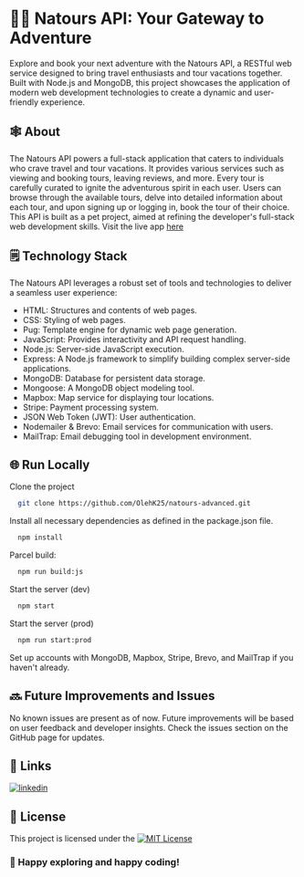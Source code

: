 # 👩‍💻 Natours API: Your Gateway to Adventure

Explore and book your next adventure with the Natours API, a RESTful web service designed to bring travel enthusiasts and tour vacations together. Built with Node.js and MongoDB, this project showcases the application of modern web development technologies to create a dynamic and user-friendly experience.

## 🕸️ About

The Natours API powers a full-stack application that caters to individuals who crave travel and tour vacations. It provides various services such as viewing and booking tours, leaving reviews, and more. Every tour is carefully curated to ignite the adventurous spirit in each user. Users can browse through the available tours, delve into detailed information about each tour, and upon signing up or logging in, book the tour of their choice. This API is built as a pet project, aimed at refining the developer's full-stack web development skills.
Visit the live app [here](https://natours-advanced.herokuapp.com/)

## 🗒️ Technology Stack

The Natours API leverages a robust set of tools and technologies to deliver a seamless user experience:

- HTML: Structures and contents of web pages.
- CSS: Styling of web pages.
- Pug: Template engine for dynamic web page generation.
- JavaScript: Provides interactivity and API request handling.
- Node.js: Server-side JavaScript execution.
- Express: A Node.js framework to simplify building complex server-side applications.
- MongoDB: Database for persistent data storage.
- Mongoose: A MongoDB object modeling tool.
- Mapbox: Map service for displaying tour locations.
- Stripe: Payment processing system.
- JSON Web Token (JWT): User authentication.
- Nodemailer & Brevo: Email services for communication with users.
- MailTrap: Email debugging tool in development environment.

## 🌐 Run Locally

Clone the project

```bash
  git clone https://github.com/OlehK25/natours-advanced.git
```

Install all necessary dependencies as defined in the package.json file.

```bash
  npm install
```
Parcel build:

```bash
  npm run build:js
```

Start the server (dev)

```bash
  npm start
```

Start the server (prod)

```bash
  npm run start:prod
```

Set up accounts with MongoDB, Mapbox, Stripe, Brevo, and MailTrap if you haven't already.

## 🔜 Future Improvements and Issues

No known issues are present as of now. Future improvements will be based on user feedback and developer insights. Check the issues section on the GitHub page for updates.


## 🔗 Links

[![linkedin](https://img.shields.io/badge/linkedin-0A66C2?style=for-the-badge&logo=linkedin&logoColor=white)](https://www.linkedin.com/in/oleh-kozakk/)

## 🧷 License

This project is licensed under the [![MIT License](https://img.shields.io/badge/License-MIT-green.svg)](https://github.com/OlehK25/natours-advanced/blob/master/LICENSE)
### 💫 Happy exploring and happy coding!
